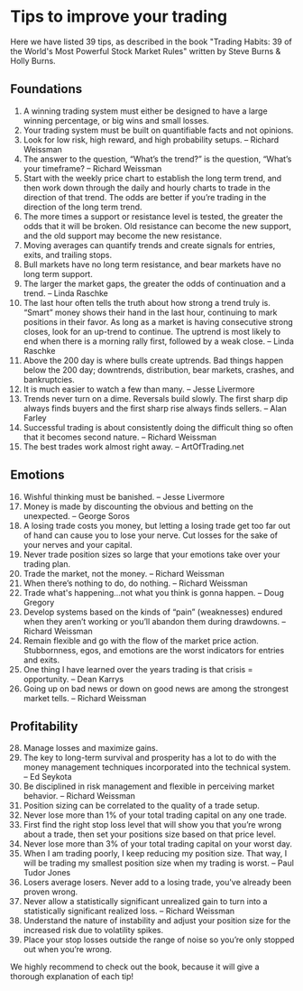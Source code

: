 # Tips to improve your trading

Here we have listed 39 tips, as described in the book "Trading Habits: 39 of the World's Most Powerful Stock Market Rules" written by Steve Burns & Holly Burns.

## Foundations

 1. A winning trading system must either be designed to have a large winning percentage, or big wins and small losses.
 2. Your trading system must be built on quantifiable facts and not opinions.
 3. Look for low risk, high reward, and high probability setups. – Richard Weissman
 4. The answer to the question, “What’s the trend?” is the question, “What’s your timeframe? – Richard Weissman
 5. Start with the weekly price chart to establish the long term trend, and then work down through the daily and hourly charts to trade in the direction of that trend. The odds are better if you’re trading in the direction of the long term trend.
 6. The more times a support or resistance level is tested, the greater the odds that it will be broken. Old resistance can become the new support, and the old support may become the new resistance.
 7. Moving averages can quantify trends and create signals for entries, exits, and trailing stops.
 8. Bull markets have no long term resistance, and bear markets have no long term support.
 9. The larger the market gaps, the greater the odds of continuation and a trend. – Linda Raschke
 10. The last hour often tells the truth about how strong a trend truly is. “Smart” money shows their hand in the last hour, continuing to mark positions in their favor. As long as a market is having consecutive strong closes, look for an up-trend to continue. The uptrend is most likely to end when there is a morning rally first, followed by a weak close. – Linda Raschke
 11. Above the 200 day is where bulls create uptrends. Bad things happen below the 200 day; downtrends, distribution, bear markets, crashes, and bankruptcies.
 12. It is much easier to watch a few than many. – Jesse Livermore
 13. Trends never turn on a dime. Reversals build slowly. The first sharp dip always finds buyers and the first sharp rise always finds sellers. – Alan Farley
 14. Successful trading is about consistently doing the difficult thing so often that it becomes second nature. – Richard Weissman
 15. The best trades work almost right away. – ArtOfTrading.net

## Emotions

 16. Wishful thinking must be banished. – Jesse Livermore
 17. Money is made by discounting the obvious and betting on the unexpected. – George Soros
 18. A losing trade costs you money, but letting a losing trade get too far out of hand can cause you to lose your nerve. Cut losses for the sake of your nerves and your capital.
 19. Never trade position sizes so large that your emotions take over your trading plan.
 20. Trade the market, not the money. – Richard Weissman
 21. When there’s nothing to do, do nothing. – Richard Weissman
 22. Trade what's happening...not what you think is gonna happen. – Doug Gregory
 23. Develop systems based on the kinds of “pain” (weaknesses) endured when they aren’t working or you’ll abandon them during drawdowns. – Richard Weissman
 24. Remain flexible and go with the flow of the market price action. Stubbornness, egos, and emotions are the worst indicators for entries and exits.
 26. One thing I have learned over the years trading is that crisis = opportunity. – Dean Karrys
 27. Going up on bad news or down on good news are among the strongest market tells. – Richard Weissman

## Profitability

 28. Manage losses and maximize gains.
 29. The key to long-term survival and prosperity has a lot to do with the money management techniques incorporated into the technical system. – Ed Seykota
 30. Be disciplined in risk management and flexible in perceiving market behavior. – Richard Weissman
 31. Position sizing can be correlated to the quality of a trade setup.
 32. Never lose more than 1% of your total trading capital on any one trade.
 33. First find the right stop loss level that will show you that you’re wrong about a trade, then set your positions size based on that price level.
 34. Never lose more than 3% of your total trading capital on your worst day.
 35. When I am trading poorly, I keep reducing my position size. That way, I will be trading my smallest position size when my trading is worst. – Paul Tudor Jones
 36. Losers average losers. Never add to a losing trade, you've already been proven wrong.
 37. Never allow a statistically significant unrealized gain to turn into a statistically significant realized loss. – Richard Weissman
 38. Understand the nature of instability and adjust your position size for the increased risk due to volatility spikes.
 39. Place your stop losses outside the range of noise so you’re only stopped out when you’re wrong.

We highly recommend to check out the book, because it will give a thorough explanation of each tip!